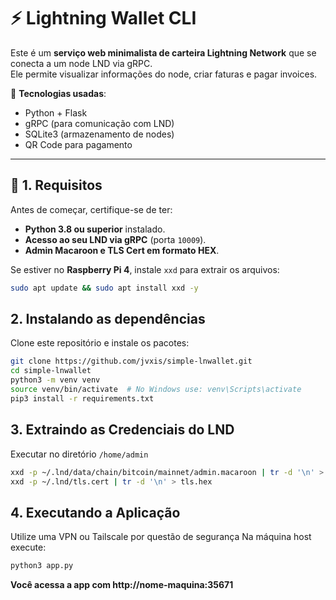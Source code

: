 # ⚡ Lightning Wallet CLI

Este é um **serviço web minimalista de carteira Lightning Network** que se conecta a um node LND via gRPC.  
Ele permite visualizar informações do node, criar faturas e pagar invoices.

🚀 **Tecnologias usadas**:
- Python + Flask
- gRPC (para comunicação com LND)
- SQLite3 (armazenamento de nodes)
- QR Code para pagamento

---

## 📌 **1. Requisitos**
Antes de começar, certifique-se de ter:
- **Python 3.8 ou superior** instalado.
- **Acesso ao seu LND via gRPC** (porta `10009`).
- **Admin Macaroon e TLS Cert em formato HEX**.

Se estiver no **Raspberry Pi 4**, instale `xxd` para extrair os arquivos:
```bash
sudo apt update && sudo apt install xxd -y
```
## **2. Instalando as dependências**
Clone este repositório e instale os pacotes:

```bash
git clone https://github.com/jvxis/simple-lnwallet.git
cd simple-lnwallet
python3 -m venv venv
source venv/bin/activate  # No Windows use: venv\Scripts\activate
pip3 install -r requirements.txt
```
## **3. Extraindo as Credenciais do LND**
Executar no diretório `/home/admin`
```bash
xxd -p ~/.lnd/data/chain/bitcoin/mainnet/admin.macaroon | tr -d '\n' > macaroon.hex
xxd -p ~/.lnd/tls.cert | tr -d '\n' > tls.hex
```
## **4. Executando a Aplicação**
Utilize uma VPN ou Tailscale por questão de segurança
Na máquina host execute:
```bash
python3 app.py
```
**Você acessa a app com http://nome-maquina:35671**
